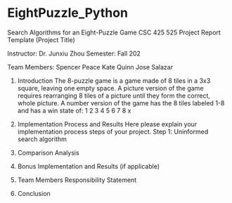# EightPuzzle_Python
Search Algorithms for an Eight-Puzzle Game
CSC 425 525 Project Report Template (Project Title)

Instructor: Dr. Junxiu Zhou
Semester: Fall 202

Team Members:
Spencer Peace
Kate Quinn
Jose Salazar
1. Introduction
The 8-puzzle game is a game made of 8 tiles in a 3x3 square, leaving one empty space. A picture version of the game requires rearranging 8 tiles of a picture until they form the correct, whole picture. A number version of the game has the 8 tiles labeled 1-8 and has a win state of:
1	2	3
4	5	6
7	8	x
2. Implementation Process and Results
Here please explain your implementation process steps of your project.
Step 1: Uninformed search algorithm

3. Comparison Analysis


4. Bonus Implementation and Results (if applicable)



5. Team Members Responsibility Statement

6. Conclusion

